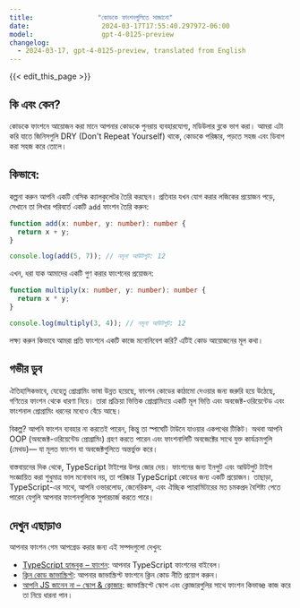 ```yaml
---
title:                "কোডকে ফাংশনগুলিতে সাজানো"
date:                  2024-03-17T17:55:40.297972-06:00
model:                 gpt-4-0125-preview
changelog:
  - 2024-03-17, gpt-4-0125-preview, translated from English
---
```


{{< edit_this_page >}}

## কি এবং কেন?
কোডকে ফাংশনে আয়োজন করা মানে আপনার কোডকে পুনরায় ব্যবহারযোগ্য, মডিউলার ব্লকে ভাগ করা। আমরা এটা করি যাতে জিনিসগুলি DRY (Don't Repeat Yourself) থাকে, কোডকে পরিষ্কার, পড়তে সহজ এবং ডিবাগ করা সহজ করে তোলে।

## কিভাবে:
কল্পনা করুন আপনি একটি বেসিক ক্যালকুলেটর তৈরি করছেন। প্রতিবার যখন যোগ করার লজিকের প্রয়োজন পড়ে, সেখানে তা লিখার পরিবর্তে একটি `add` ফাংশন তৈরি করুন:

```TypeScript
function add(x: number, y: number): number {
  return x + y;
}

console.log(add(5, 7)); // নমূনা আউটপুট: 12
```

এখন, ধরা যাক আমাদের একটি গুণ করার ফাংশনের প্রয়োজন:

```TypeScript
function multiply(x: number, y: number): number {
  return x * y;
}

console.log(multiply(3, 4)); // নমূনা আউটপুট: 12
```
লক্ষ্য করুন কিভাবে আমরা প্রতি ফাংশনে একটি কাজে মনোনিবেশ করি? এটিই কোড আয়োজনের মূল কথা।

## গভীর ডুব
ঐতিহাসিকভাবে, যেহেতু প্রোগ্রামিং ভাষা উন্নত হয়েছে, ফাংশন কোডের কাঠামো দেওয়ার জন্য জরুরি হয়ে উঠেছে, গণিতের ফাংশন থেকে ধারণা নিয়ে। তারা প্রক্রিয়া ভিত্তিক প্রোগ্রামিংয়ে একটি মূল ভিত্তি এবং অবজেক্ট-ওরিয়েন্টেড এবং ফাংশনাল প্রোগ্রামিং ধরনের মধ্যেও বেঁচে আছে।

বিকল্প? আপনি ফাংশন ব্যবহার না করতেই পারেন, কিন্তু তা স্পাঘেটি টাউনে যাওয়ার একপথের টিকিট। অথবা আপনি OOP (অবজেক্ট-ওরিয়েন্টেড প্রোগ্রামিং) গ্রহণ করতে পারেন এবং ফাংশনালিটি অবজেক্টের সাথে যুক্ত কার্যক্রমগুলি (মেথড)— যা মূলত ফাংশন যা অবজেক্টগুলিতে অন্তর্ভুক্ত করে।

বাস্তবায়নের দিক থেকে, TypeScript টাইপের উপর জোর দেয়। ফাংশনের জন্য ইনপুট এবং আউটপুট টাইপ সংজ্ঞায়িত করা শুধুমাত্র ভাল মনোভাব নয়, তা পরিষ্কার TypeScript কোডের জন্য একটি প্রয়োজন। তাছাড়া, TypeScript-এর সাথে, আপনি ওভারলোড, জেনেরিকস, এবং ঐচ্ছিক প্যারামিটারের মত চমকপ্রদ বৈশিষ্ট্য পেতে পারেন যেগুলি আপনার ফাংশনগুলিকে সুপারচার্জ করতে পারে।

## দেখুন এছাড়াও
আপনার ফাংশন গেম আপগ্রেড করার জন্য এই সম্পদগুলো দেখুন:

- [TypeScript হ্যান্ডবুক – ফাংশন](https://www.typescriptlang.org/docs/handbook/2/functions.html): আপনার TypeScript ফাংশনের বাইবেল।
- [ক্লিন কোড জাভাস্ক্রিপ্ট](https://github.com/ryanmcdermott/clean-code-javascript#functions): আপনার জাভাস্ক্রিপ্ট ফাংশনে ক্লিন কোড নীতি প্রয়োগ করুন।
- [আপনি JS জানেন না – স্কোপ & ক্লোজার](https://github.com/getify/You-Dont-Know-JS): জাভাস্ক্রিপ্টে স্কোপ এবং ক্লোজারগুলির সাথে ফাংশন কিভাবе কাজ করে তা নিয়ে ধারনা পান।
